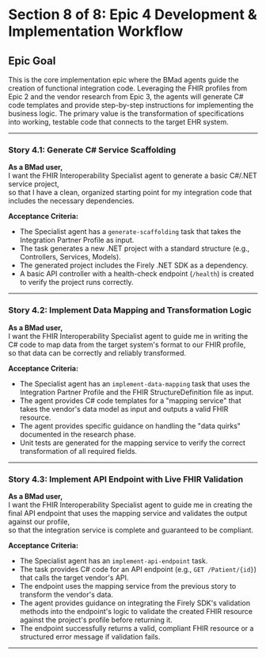 # Section 8 of 8: Epic 4 Development & Implementation Workflow

## Epic Goal

This is the core implementation epic where the BMad agents guide the creation of functional integration code. Leveraging the FHIR profiles from Epic 2 and the vendor research from Epic 3, the agents will generate C# code templates and provide step-by-step instructions for implementing the business logic. The primary value is the transformation of specifications into working, testable code that connects to the target EHR system.

---

### Story 4.1: Generate C# Service Scaffolding

**As a BMad user,**  
I want the FHIR Interoperability Specialist agent to generate a basic C#/.NET service project,  
so that I have a clean, organized starting point for my integration code that includes the necessary dependencies.

**Acceptance Criteria:**

- The Specialist agent has a `generate-scaffolding` task that takes the Integration Partner Profile as input.
- The task generates a new .NET project with a standard structure (e.g., Controllers, Services, Models).
- The generated project includes the Firely .NET SDK as a dependency.
- A basic API controller with a health-check endpoint (`/health`) is created to verify the project runs correctly.

---

### Story 4.2: Implement Data Mapping and Transformation Logic

**As a BMad user,**  
I want the FHIR Interoperability Specialist agent to guide me in writing the C# code to map data from the target system's format to our FHIR profile,  
so that data can be correctly and reliably transformed.

**Acceptance Criteria:**

- The Specialist agent has an `implement-data-mapping` task that uses the Integration Partner Profile and the FHIR StructureDefinition file as input.
- The agent provides C# code templates for a "mapping service" that takes the vendor's data model as input and outputs a valid FHIR resource.
- The agent provides specific guidance on handling the "data quirks" documented in the research phase.
- Unit tests are generated for the mapping service to verify the correct transformation of all required fields.

---

### Story 4.3: Implement API Endpoint with Live FHIR Validation

**As a BMad user,**  
I want the FHIR Interoperability Specialist agent to guide me in creating the final API endpoint that uses the mapping service and validates the output against our profile,  
so that the integration service is complete and guaranteed to be compliant.

**Acceptance Criteria:**

- The Specialist agent has an `implement-api-endpoint` task.
- The task provides C# code for an API endpoint (e.g., `GET /Patient/{id}`) that calls the target vendor's API.
- The endpoint uses the mapping service from the previous story to transform the vendor's data.
- The agent provides guidance on integrating the Firely SDK's validation methods into the endpoint's logic to validate the created FHIR resource against the project's profile before returning it.
- The endpoint successfully returns a valid, compliant FHIR resource or a structured error message if validation fails.

---
